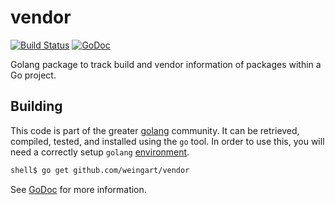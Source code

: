 vendor
======
[![Build Status](https://travis-ci.org/weingart/vendor.svg?branch=master)](https://travis-ci.org/weingart/vendor)
[![GoDoc](https://godoc.org/github.com/weingart/vendor?status.svg)](https://godoc.org/github.com/weingart/vendor)

Golang package to track build and vendor information of packages within a Go project.

Building
--------

This code is part of the greater [golang](http://golang.org/) community.  It can be retrieved, compiled, tested, and installed using the `go` tool.  In order to use this, you will need a correctly setup `golang` [environment](http://golang.org/doc/code.html).

```bash
shell$ go get github.com/weingart/vendor
```

See [GoDoc](https://godoc.org/github.com/weingart/vendor) for more information.